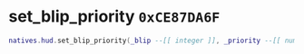 # set_blip_priority `0xCE87DA6F`

```lua
natives.hud.set_blip_priority(_blip --[[ integer ]], _priority --[[ number ]])
```